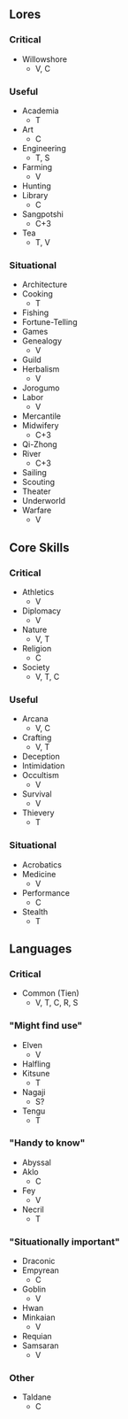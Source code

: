 ## Lores
### Critical
- Willowshore
    - V, C

### Useful
- Academia
    - T
- Art
    - C
- Engineering
    - T, S
- Farming
    - V
- Hunting
- Library
    - C
- Sangpotshi
    - C+3
- Tea
    - T, V

### Situational
- Architecture
- Cooking
    - T
- Fishing
- Fortune-Telling
- Games
- Genealogy
    - V
- Guild
- Herbalism
    - V
- Jorogumo
- Labor
    - V
- Mercantile
- Midwifery
    - C+3
- Qi-Zhong
- River
    - C+3
- Sailing
- Scouting
- Theater
- Underworld
- Warfare
    - V

## Core Skills
### Critical
- Athletics
    - V
- Diplomacy
    - V
- Nature
    - V, T
- Religion
    - C
- Society
    - V, T, C

### Useful
- Arcana
    - V, C
- Crafting
    - V, T
- Deception
- Intimidation
- Occultism
    - V
- Survival
    - V
- Thievery
    - T

### Situational
- Acrobatics
- Medicine
    - V
- Performance
    - C
- Stealth
    - T

## Languages
### Critical
- Common (Tien)
    - V, T, C, R, S

### "Might find use"
- Elven
    - V
- Halfling
- Kitsune
    - T
- Nagaji
    - S?
- Tengu
    - T

### "Handy to know"
- Abyssal
- Aklo
    - C
- Fey
    - V
- Necril
    - T

### "Situationally important"
- Draconic
- Empyrean
    - C
- Goblin
    - V
- Hwan
- Minkaian
    - V
- Requian
- Samsaran
    - V

### Other
- Taldane
    - C
